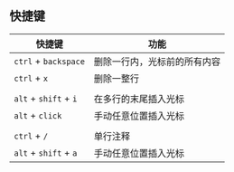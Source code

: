 ## 快捷键

| 快捷键                | 功能                         |
| --------------------- | ---------------------------- |
| `ctrl` + `backspace`  | 删除一行内，光标前的所有内容 |
| `ctrl` + `x`          | 删除一整行                   |
|                       |                              |
| `alt` + `shift` + `i` | 在多行的末尾插入光标         |
| `alt` + `click`       | 手动任意位置插入光标         |
|                       |                              |
| `ctrl` + `/`          | 单行注释                     |
| `alt` + `shift` + `a` | 手动任意位置插入光标         |

